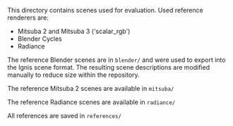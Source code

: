 This directory contains scenes used for evaluation.
Used reference renderers are:
 
 - Mitsuba 2 and Mitsuba 3 ('scalar_rgb')
 - Blender Cycles
 - Radiance

The reference Blender scenes are in `blender/` and were used to export into the Ignis scene format. The resulting scene descriptions are modified manually to reduce size within the repository.

The reference Mitsuba 2 scenes are available in `mitsuba/`

The reference Radiance scenes are available in `radiance/`

All references are saved in `references/`
